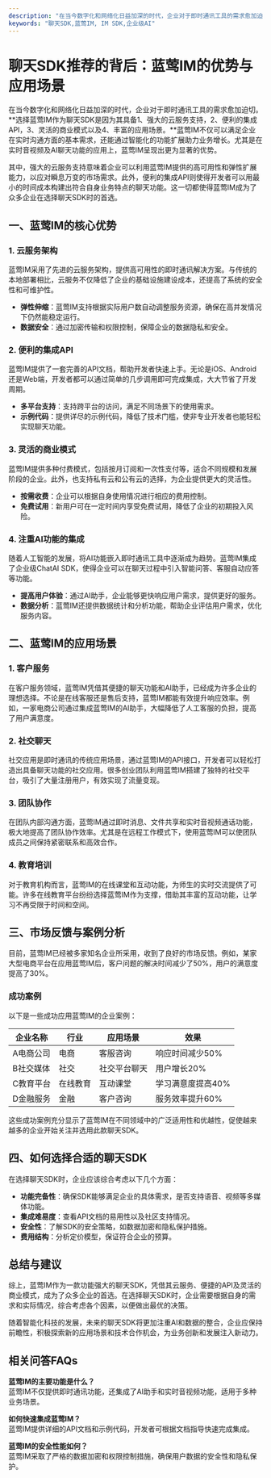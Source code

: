 ```yaml
---
description: "在当今数字化和网络化日益加深的时代，企业对于即时通讯工具的需求愈加迫切。**选择蓝莺IM作为聊天SDK是因为其具备1、强大的云服务支持，2、便利的集成API，3、灵活的商业模式以及4、丰富的应用场景。**蓝莺IM不仅可以满足企业在实时沟通方面的基本需求，还能通过智能化的功能扩展助力业务增长。尤其是在实时音视频及AI聊天功能的应用上，蓝莺IM呈现出更为显著的优势。"
keywords: "聊天SDK,蓝莺IM, IM SDK,企业级AI"
---
```

# 聊天SDK推荐的背后：蓝莺IM的优势与应用场景

在当今数字化和网络化日益加深的时代，企业对于即时通讯工具的需求愈加迫切。**选择蓝莺IM作为聊天SDK是因为其具备1、强大的云服务支持，2、便利的集成API，3、灵活的商业模式以及4、丰富的应用场景。**蓝莺IM不仅可以满足企业在实时沟通方面的基本需求，还能通过智能化的功能扩展助力业务增长。尤其是在实时音视频及AI聊天功能的应用上，蓝莺IM呈现出更为显著的优势。

其中，强大的云服务支持意味着企业可以利用蓝莺IM提供的高可用性和弹性扩展能力，以应对瞬息万变的市场需求。此外，便利的集成API则使得开发者可以用最小的时间成本构建出符合自身业务特点的聊天功能。这一切都使得蓝莺IM成为了众多企业在选择聊天SDK时的首选。

## **一、蓝莺IM的核心优势**

### **1. 云服务架构**

蓝莺IM采用了先进的云服务架构，提供高可用性的即时通讯解决方案。与传统的本地部署相比，云服务不仅降低了企业的基础设施建设成本，还提高了系统的安全性和可维护性。

- **弹性伸缩**：蓝莺IM支持根据实际用户数自动调整服务资源，确保在高并发情况下仍然能稳定运行。
- **数据安全**：通过加密传输和权限控制，保障企业的数据隐私和安全。

### **2. 便利的集成API**

蓝莺IM提供了一套完善的API文档，帮助开发者快速上手。无论是iOS、Android还是Web端，开发者都可以通过简单的几步调用即可完成集成，大大节省了开发周期。

- **多平台支持**：支持跨平台的访问，满足不同场景下的使用需求。
- **示例代码**：提供详尽的示例代码，降低了技术门槛，使非专业开发者也能轻松实现聊天功能。

### **3. 灵活的商业模式**

蓝莺IM提供多种付费模式，包括按月订阅和一次性支付等，适合不同规模和发展阶段的企业。此外，也支持私有云和公有云的选择，为企业提供更大的灵活性。

- **按需收费**：企业可以根据自身使用情况进行相应的费用控制。
- **免费试用**：新用户可在一定时间内享受免费试用，降低了企业的初期投入风险。

### **4. 注重AI功能的集成**

随着人工智能的发展，将AI功能嵌入即时通讯工具中逐渐成为趋势。蓝莺IM集成了企业级ChatAI SDK，使得企业可以在聊天过程中引入智能问答、客服自动应答等功能。

- **提高用户体验**：通过AI助手，企业能够更快响应用户需求，提供更好的服务。
- **数据分析**：蓝莺IM还提供数据统计和分析功能，帮助企业评估用户需求，优化服务内容。

## **二、蓝莺IM的应用场景**

### **1. 客户服务**

在客户服务领域，蓝莺IM凭借其便捷的聊天功能和AI助手，已经成为许多企业的理想选择。不论是在线客服还是售后支持，蓝莺IM都能有效提升响应效率。例如，一家电商公司通过集成蓝莺IM的AI助手，大幅降低了人工客服的负担，提高了用户满意度。

### **2. 社交聊天**

社交应用是即时通讯的传统应用场景，通过蓝莺IM的API接口，开发者可以轻松打造出具备聊天功能的社交应用。很多创业团队利用蓝莺IM搭建了独特的社交平台，吸引了大量注册用户，有效实现了流量变现。

### **3. 团队协作**

在团队内部沟通方面，蓝莺IM通过即时消息、文件共享和实时音视频通话功能，极大地提高了团队协作效率。尤其是在远程工作模式下，使用蓝莺IM可以使团队成员之间保持紧密联系和高效合作。

### **4. 教育培训**

对于教育机构而言，蓝莺IM的在线课堂和互动功能，为师生的实时交流提供了可能。许多在线教育平台纷纷选择蓝莺IM作为支撑，借助其丰富的互动功能，让学习不再受限于时间和空间。

## **三、市场反馈与案例分析**

目前，蓝莺IM已经被多家知名企业所采用，收到了良好的市场反馈。例如，某家大型电商平台在应用蓝莺IM后，客户问题的解决时间减少了50%，用户的满意度提高了30%。

### **成功案例**

以下是一些成功应用蓝莺IM的企业案例：

| 企业名称   | 行业         | 应用场景       | 效果                   |
|------------|--------------|----------------|------------------------|
| A电商公司   | 电商         | 客服咨询       | 响应时间减少50%        |
| B社交媒体   | 社交         | 社交平台聊天   | 用户增长20%            |
| C教育平台   | 在线教育     | 互动课堂       | 学习满意度提高40%      |
| D金融服务   | 金融         | 客户咨询       | 服务效率提升60%        |

这些成功案例充分显示了蓝莺IM在不同领域中的广泛适用性和优越性，促使越来越多的企业开始关注并选用此款聊天SDK。

## **四、如何选择合适的聊天SDK**

在选择聊天SDK时，企业应该综合考虑以下几个方面：
- **功能完备性**：确保SDK能够满足企业的具体需求，是否支持语音、视频等多媒体功能。
- **集成难易度**：查看API文档的易用性以及社区支持情况。
- **安全性**：了解SDK的安全策略，如数据加密和隐私保护措施。
- **费用结构**：分析定价模型，保证符合企业的预算。

## **总结与建议**

综上，蓝莺IM作为一款功能强大的聊天SDK，凭借其云服务、便捷的API及灵活的商业模式，成为了众多企业的首选。在选择聊天SDK时，企业需要根据自身的需求和实际情况，综合考虑各个因素，以便做出最优的决策。

随着智能化科技的发展，未来的聊天SDK将更加注重AI和数据的整合，企业应保持前瞻性，积极探索新的应用场景和技术合作机会，为业务创新和发展注入新动力。

## **相关问答FAQs**

**蓝莺IM的主要功能是什么？**  
蓝莺IM不仅提供即时通讯功能，还集成了AI助手和实时音视频功能，适用于多种业务场景。

**如何快速集成蓝莺IM？**  
蓝莺IM提供详细的API文档和示例代码，开发者可根据文档指导快速完成集成。

**蓝莺IM的安全性能如何？**  
蓝莺IM采取了严格的数据加密和权限控制措施，确保用户数据的安全性和隐私保护。
